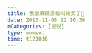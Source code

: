 ```yaml
---
title: 表示麻辣烫都叫外卖了🙈
date: 2016-11-08 12:10:36
mCategories: [说说]
type: moment
time: t121036
---
```


<div id="pics-20161108121036"></div>

<script src="/lib/moment/pics.js"></script>
<script>
var data = [
    {"link": "2016-11-08_000000.jpeg", "type": "shuoshuo"}
];
picsRender(data, "pics-20161108121036");
</script>

